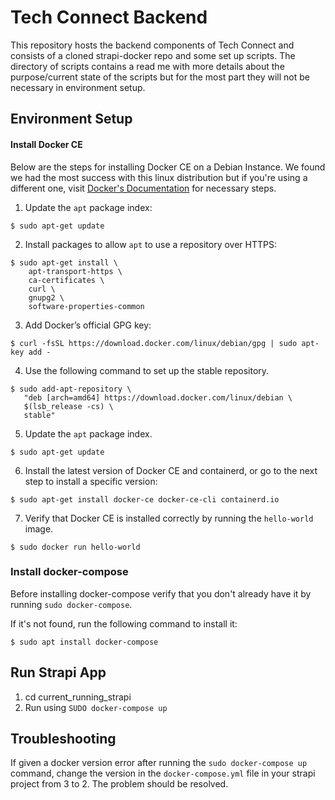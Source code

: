 # Tech Connect Backend

This repository hosts the backend components of Tech Connect and consists of a cloned strapi-docker repo and some set up scripts. The directory of scripts contains a read me with more details about the purpose/current state of the scripts but for the most part they will not be necessary in environment setup.

## Environment Setup

#### Install Docker CE

Below are the steps for installing Docker CE on a Debian Instance. We found we had the most success with this linux distribution but if you're using a different one, visit [Docker's Documentation](https://docs.docker.com/glossary/?term=installation) for necessary steps.

1. Update the `apt` package index:
```
$ sudo apt-get update
```

2. Install packages to allow `apt` to use a repository over HTTPS:
```
$ sudo apt-get install \
    apt-transport-https \
    ca-certificates \
    curl \
    gnupg2 \
    software-properties-common
```

3. Add Docker’s official GPG key:
```
$ curl -fsSL https://download.docker.com/linux/debian/gpg | sudo apt-key add -
```

4. Use the following command to set up the stable repository.
```
$ sudo add-apt-repository \
   "deb [arch=amd64] https://download.docker.com/linux/debian \
   $(lsb_release -cs) \
   stable"
```

5. Update the `apt` package index.
```
$ sudo apt-get update
```

6. Install the latest version of Docker CE and containerd, or go to the next step to install a specific version:
```
$ sudo apt-get install docker-ce docker-ce-cli containerd.io
```

7. Verify that Docker CE is installed correctly by running the `hello-world` image.
```
$ sudo docker run hello-world
```


### Install docker-compose

Before installing docker-compose verify that you don't already have it by running `sudo docker-compose`.

If it's not found, run the following command to install it:
```
$ sudo apt install docker-compose
```



## Run Strapi App

1. cd current_running_strapi
2. Run using `SUDO docker-compose up`


## Troubleshooting

If given a docker version error after running the `sudo docker-compose up` command, change the version in the `docker-compose.yml` file in your strapi project from 3 to 2. The problem should be resolved.
